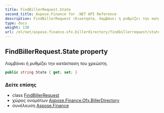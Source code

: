 ```yaml
---
title: FindBillerRequest.State
second_title: Aspose.Finance for .NET API Reference
description: FindBillerRequest ιδιοκτησία. Λαμβάνει ή ρυθμίζει την κατάσταση του χρεώστη.
type: docs
weight: 130
url: /el/net/aspose.finance.ofx.billerdirectory/findbillerrequest/state/
---
```

## FindBillerRequest.State property

Λαμβάνει ή ρυθμίζει την κατάσταση του χρεώστη.

```csharp
public string State { get; set; }
```

### Δείτε επίσης

* class [FindBillerRequest](../)
* χώρος ονομάτων [Aspose.Finance.Ofx.BillerDirectory](../../findbillerrequest/)
* συνέλευση [Aspose.Finance](../../../)


